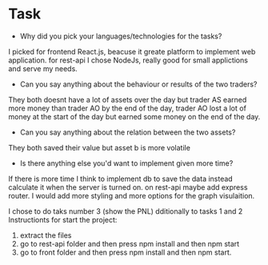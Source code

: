 # Task

* Why did you pick your languages/technologies for the tasks?

I picked for frontend React.js, beacuse it greate platform to implement web application.
for rest-api I chose NodeJs, really good for small applictions and serve my needs.
* Can you say anything about the behaviour or results of the two traders?

They both doesnt have a lot of assets over the day but trader AS earned more money than trader AO by the end of the day, trader AO lost a lot of money at the start of the day but earned some money on the end of the day.
* Can you say anything about the relation between the two assets?

They both saved their value but asset b is more volatile
* Is there anything else you'd want to implement given more time?

If there is more time I think to implement db to save the data instead calculate it when the server is turned on.
on rest-api maybe add express router.
I would add more styling and more options for the graph visulaition.

I chose to do taks number 3 (show the PNL) dditionally to tasks 1 and 2
Instructionts for start the project:
1. extract the files
2. go to rest-api folder and then press npm install and then npm start
3. go to front folder and then press npm install and then npm start.
